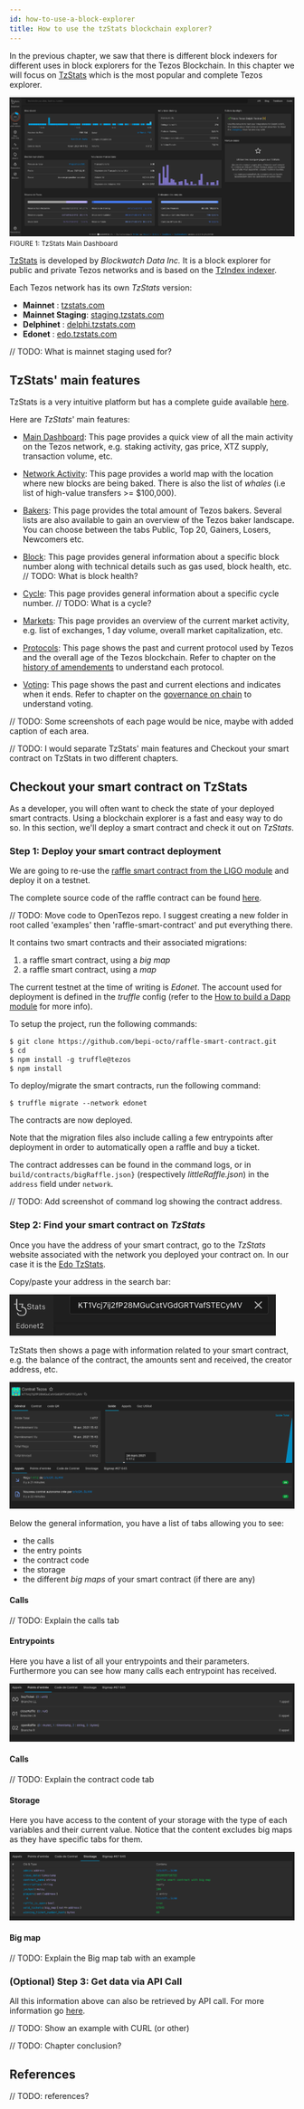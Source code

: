 ```yaml
---
id: how-to-use-a-block-explorer
title: How to use the tzStats blockchain explorer?
---
```


In the previous chapter, we saw that there is different block indexers for different uses in block explorers for the Tezos Blockchain. In this chapter we will focus on [TzStats](https://tzstats.com/) which is the most popular and complete Tezos explorer.

![](../../static/img/explorer/tzStats_first_page.png)
<small className="figure">FIGURE 1: TzStats Main Dashboard</small>

[TzStats](https://tzstats.com/) is developed by _Blockwatch Data Inc._ It is a block explorer for public and private Tezos networks and is based on the [TzIndex indexer](https://github.com/blockwatch-cc/tzindex). 

Each Tezos network has its own _TzStats_ version:
- **Mainnet** : [tzstats.com](https://tzstats.com)
- **Mainnet Staging**: [staging.tzstats.com](https://staging.tzstats.com)
- **Delphinet** : [delphi.tzstats.com](https://delphi.tzstats.com)
- **Edonet** : [edo.tzstats.com](https://edo.tzstats.com)

// TODO: What is mainnet staging used for?

## TzStats' main features
TzStats is a very intuitive platform but has a complete guide available [here](https://tzstats.com/docs/guide).

Here are _TzStats_' main features:

- [Main Dashboard](https://tzstats.com/): This page provides a quick view of all the main activity on the Tezos network, e.g. staking activity, gas price, XTZ supply, transaction volume, etc.

- [Network Activity](https://tzstats.com/activity): This page provides a world map with the location where new blocks are being baked. There is also the list of _whales_ (i.e list of high-value transfers >= $100,000).

- [Bakers](https://tzstats.com/bakers): This page provides the total amount of Tezos bakers. Several lists are also available to gain an overview of the Tezos baker landscape. You can choose between the tabs Public, Top 20, Gainers, Losers, Newcomers etc.
  
- [Block](https://tzstats.com/1435766): This page provides general information about a specific block number along with technical details such as gas used, block health, etc.
  // TODO: What is block health?

- [Cycle](https://tzstats.com/cycle/350): This page provides general information about a specific cycle number.
// TODO: What is a cycle?

- [Markets](https://tzstats.com/markets): This page provides an overview of the current market activity, e.g. list of exchanges, 1 day volume, overall market capitalization, etc.

- [Protocols](https://tzstats.com/protocols): This page shows the past and current protocol used by Tezos and the overall age of the Tezos blockchain. Refer to chapter on the [history of amendements](/tezos-basics/history-of-amendements) to understand each protocol.

- [Voting](https://tzstats.com/election/head): This page shows the past and current elections and indicates when it ends. Refer to chapter on the [governance on chain](/tezos-basics/governance-on-chain) to understand voting.

// TODO: Some screenshots of each page would be nice, maybe with added caption of each area. 

// TODO: I would separate TzStats' main features and Checkout your smart contract on TzStats in two different chapters.

## Checkout your smart contract on TzStats
As a developer, you will often want to check the state of your deployed smart contracts. Using a blockchain explorer is a fast and easy way to do so. In this section, we'll deploy a smart contract and check it out on _TzStats_.

### Step 1: Deploy your smart contract deployment
We are going to re-use the [raffle smart contract from the LIGO module](/ligo/contracts-ligo) and deploy it on a testnet.

The complete source code of the raffle contract can be found [here](https://github.com/bepi-octo/raffle-smart-contract.git).

// TODO: Move code to OpenTezos repo. I suggest creating a new folder in root called 'examples' then 'raffle-smart-contract' and put everything there.

It contains two smart contracts and their associated migrations:
1. a raffle smart contract, using a _big map_
2. a raffle smart contract, using a _map_

The current testnet at the time of writing is _Edonet_. The account used for deployment is defined in the _truffle_ config (refer to the [How to build a Dapp module](/dapp) for more info).

To setup the project, run the following commands:

```shell
$ git clone https://github.com/bepi-octo/raffle-smart-contract.git
$ cd
$ npm install -g truffle@tezos
$ npm install 
```

To deploy/migrate the smart contracts, run the following command:

```shell
$ truffle migrate --network edonet
```

The contracts are now deployed.

Note that the migration files also include calling a few entrypoints after deployment in order to automatically open a raffle and buy a ticket.

The contract addresses can be found in the command logs, or in `build/contracts/bigRaffle.json}` (respectively _littleRaffle.json_) in the `address` field under `network`.

// TODO: Add screenshot of command log showing the contract address.

### Step 2: Find your smart contract on _TzStats_
Once you have the address of your smart contract, go to the _TzStats_ website associated with the network you deployed your contract on. In our case it is the [Edo TzStats](https://edo.tzstats.com).

Copy/paste your address in the search bar:

![](../../static/img/explorer/tzStats_search_bar.png)

TzStats then shows a page with information related to your smart contract, e.g. the balance of the contract, the amounts sent and received, the creator address, etc.

![](../../static/img/explorer/tzStats_smart_contract_general_information.png)

Below the general information, you have a list of tabs allowing you to see: 
- the calls 
- the entry points
- the contract code
- the storage
- the different _big maps_ of your smart contract (if there are any)

#### Calls
// TODO: Explain the calls tab

#### Entrypoints
Here you have a list of all your entrypoints and their parameters. Furthermore you can see how many calls each entrypoint has received.

![](../../static/img/explorer/tzStats_smart_contract_entrypoints.png)

#### Calls
// TODO: Explain the contract code tab

#### Storage
Here you have access to the content of your storage with the type of each variables and their current value. Notice that the content excludes big maps as they have specific tabs for them.

![](../../static/img/explorer/tzStats_smart_contract_storage.png)

#### Big map
// TODO: Explain the Big map tab with an example

### (Optional) Step 3: Get data via API Call

All this information above can also be retrieved by API call. For more information go [here](https://tzstats.com/docs/api#tezos-api).

// TODO: Show an example with CURL (or other)

// TODO: Chapter conclusion?

## References
// TODO: references?










